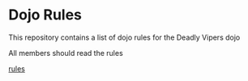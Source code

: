 Dojo Rules
==========

This repository contains a list of dojo rules for the Deadly Vipers dojo

All members should read the rules

[rules](https://github.com/deadlyvipers)
